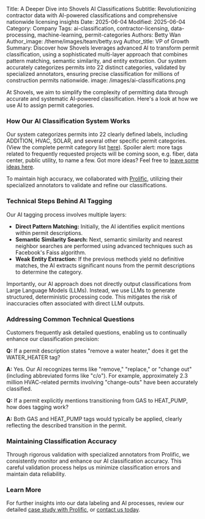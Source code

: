 Title: A Deeper Dive into Shovels AI Classifications
Subtitle: Revolutionizing contractor data with AI-powered classifications and comprehensive nationwide licensing insights
Date: 2025-06-04
Modified: 2025-06-04
Category: Company
Tags: ai-classification, contractor-licensing, data-processing, machine-learning, permit-categories
Authors: Betty Wan
Author_image: /theme/images/team/betty.svg
Author_title: VP of Growth
Summary: Discover how Shovels leverages advanced AI to transform permit classification, using a sophisticated multi-layer approach that combines pattern matching, semantic similarity, and entity extraction. Our system accurately categorizes permits into 22 distinct categories, validated by specialized annotators, ensuring precise classification for millions of construction permits nationwide.
image: /images/ai-classifications.png


At Shovels, we aim to simplify the complexity of permitting data through accurate and systematic AI-powered classification. Here's a look at how we use AI to assign permit categories.

### How Our AI Classification System Works

Our system categorizes permits into 22 clearly defined labels, including ADDITION, HVAC, SOLAR, and several other specific permit categories. (View the complete permit category list [here](https://docs.google.com/spreadsheets/d/1qiIxx37_-6vGfGp2i5pXv4w2FdsLsShjCqSVO5v6OMQ/edit?gid=528857659#gid=528857659)). Spoiler alert: more tags related to frequently requested projects will be coming soon, e.g. fiber, data center, public utility, to name a few. Got more ideas? Feel free to [leave some ideas here](https://forms.gle/JZBxzcJSM9cT6ca66).

To maintain high accuracy, we collaborated with [Prolific](https://www.prolific.com/resources/how-shovels-found-high-skilled-annotators-for-data-labeling-with-prolific-s-specialist-participants), utilizing their specialized annotators to validate and refine our classifications.

### Technical Steps Behind AI Tagging

Our AI tagging process involves multiple layers:

- **Direct Pattern Matching:** Initially, the AI identifies explicit mentions within permit descriptions.
- **Semantic Similarity Search:** Next, semantic similarity and nearest neighbor searches are performed using advanced techniques such as Facebook's Faiss algorithm.
- **Weak Entity Extraction:** If the previous methods yield no definitive matches, the AI extracts significant nouns from the permit descriptions to determine the category.

Importantly, our AI approach does not directly output classifications from Large Language Models (LLMs). Instead, we use LLMs to generate structured, deterministic processing code. This mitigates the risk of inaccuracies often associated with direct LLM outputs.

### Addressing Common Technical Questions

Customers frequently ask detailed questions, enabling us to continually enhance our classification precision:

**Q:** If a permit description states "remove a water heater," does it get the WATER_HEATER tag?

**A:** Yes. Our AI recognizes terms like "remove," "replace," or "change out" (including abbreviated forms like "c/o"). For example, approximately 2.3 million HVAC-related permits involving "change-outs" have been accurately classified.

**Q:** If a permit explicitly mentions transitioning from GAS to HEAT_PUMP, how does tagging work?

**A:** Both GAS and HEAT_PUMP tags would typically be applied, clearly reflecting the described transition in the permit.

### Maintaining Classification Accuracy

Through rigorous validation with specialized annotators from Prolific, we consistently monitor and enhance our AI classification accuracy. This careful validation process helps us minimize classification errors and maintain data reliability.

### Learn More

For further insights into our data labeling and AI processes, review our detailed [case study with Prolific](https://www.prolific.com/resources/how-shovels-found-high-skilled-annotators-for-data-labeling-with-prolific-s-specialist-participants), or [contact us today](/contact).
